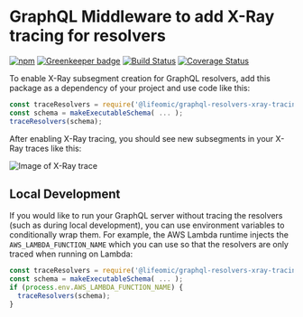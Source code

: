 # GraphQL Middleware to add X-Ray tracing for resolvers

[![npm](https://img.shields.io/npm/v/@lifeomic/graphql-resolvers-xray-tracing.svg)](https://www.npmjs.com/package/@lifeomic/graphql-resolvers-xray-tracing)
[![Greenkeeper badge](https://badges.greenkeeper.io/lifeomic/graphql-resolvers-xray-tracing.svg)](https://greenkeeper.io/)
[![Build Status](https://travis-ci.org/lifeomic/graphql-resolvers-xray-tracing.svg?branch=master)](https://travis-ci.org/lifeomic/graphql-resolvers-xray-tracing)
[![Coverage Status](https://coveralls.io/repos/github/lifeomic/graphql-resolvers-xray-tracing/badge.svg?branch=master)](https://coveralls.io/github/lifeomic/graphql-resolvers-xray-tracing?branch=master)

To enable X-Ray subsegment creation for GraphQL resolvers, add this package as a dependency of your project and use
code like this:

```javascript
const traceResolvers = require('@lifeomic/graphql-resolvers-xray-tracing');
const schema = makeExecutableSchema( ... );
traceResolvers(schema);
```

After enabling X-Ray tracing, you should see new subsegments in your X-Ray traces like this:

![Image of X-Ray trace](images/trace-screenshot.png)

## Local Development

If you would like to run your GraphQL server without tracing the resolvers (such as during local development), you can use environment variables to conditionally wrap them.  For example, the AWS Lambda runtime injects the `AWS_LAMBDA_FUNCTION_NAME` which you can use so that the resolvers are only traced when running on Lambda:

```js
const traceResolvers = require('@lifeomic/graphql-resolvers-xray-tracing');
const schema = makeExecutableSchema( ... );
if (process.env.AWS_LAMBDA_FUNCTION_NAME) {
  traceResolvers(schema);
}
```
